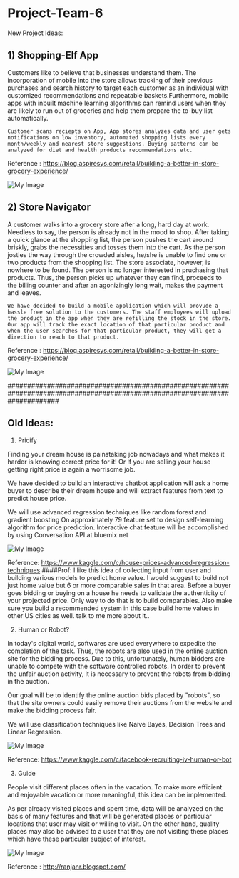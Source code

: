 # Project-Team-6

New Project Ideas: 

## 1) Shopping-Elf App

Customers like to believe that businesses understand them. The incorporation of mobile into the store allows tracking of their previous purchases and search history to target each customer as an individual with customized recommendations and repeatable baskets.Furthermore, mobile apps with inbuilt machine learning algorithms can remind users when they are likely to run out of groceries and help them prepare the to-buy list automatically.

 ```
Customer scans reciepts on App, App stores analyzes data and user gets notifications on low inventory, automated shopping lists every month/weekly and nearest store suggestions. Buying patterns can be analyzed for diet and health products recommendations etc.
 ```

Reference : https://blog.aspiresys.com/retail/building-a-better-in-store-grocery-experience/ 
 
![My Image](https://github.com/SJSU272LabS17/Project-Team-6/blob/master/Prestore.png)



## 2) Store Navigator

A customer walks into a grocery store after a long, hard day at work. Needless to say, the person is already not in the mood to shop. After taking a quick glance at the shopping list, the person pushes the cart around briskly, grabs the necessities and tosses them into the cart. As the person jostles the way through the crowded aisles, he/she is unable to find one or two products from the shopping list. The store associate, however, is nowhere to be found. The person is no longer interested in pruchasing that products. Thus, the person picks up whatever they can find, proceeds to the billing counter and after an agonizingly long wait, makes the payment and leaves.
```
We have decided to build a mobile application which will provude a hassle free solution to the customers. The staff employees will upload the product in the app when they are refilling the stock in the store. Our app will track the exact location of that particular product and when the user searches for that particular product, they will get a direction to reach to that product.
```
Reference : https://blog.aspiresys.com/retail/building-a-better-in-store-grocery-experience/ 

![My Image](https://github.com/SJSU272LabS17/Project-Team-6/blob/master/Instore.png)

#############################################################################################################################
## Old Ideas:

1) Pricify

Finding your dream house is painstaking job nowadays and what makes it harder is knowing correct price for it! 
Or 
If you are selling your house getting right price is again a worrisome job.

We have decided to build an interactive chatbot application will ask a home buyer to describe their dream house and will extract features from text to predict house price. 

We will use advanced regression techniques like random forest and gradient boosting 
On approximately 79 feature set to design self-learning algorithm for price prediction.
Interactive chat feature will be accomplished by using Conversation API at bluemix.net

![My Image](https://github.com/SJSU272LabS17/Project-Team-6/blob/master/precify.png)

Reference: https://www.kaggle.com/c/house-prices-advanced-regression-techniques
####Prof: I like this idea of collecting input from user and building various models to predict home value. I would suggest to build not just home value but 6 or more comparable sales in that area. Before a buyer goes bidding or buying on a house he needs to validate the authenticity of your projected price. Only way to do that is to build comparables.
Also make sure you build a recommended system in this case build home values in other US cities as well. talk to me more about it.. 

2) Human or Robot?

In today's digital world, softwares are used everywhere to expedite the completion of the task.  Thus, the robots are also used in the online auction site for the bidding process. Due to this, unfortunately, human bidders are unable to compete with the software controlled robots. 
In order to prevent the unfair auction activity, it is necessary to prevent the robots from bidding in the auction.

Our goal will be to identify the online auction bids placed by "robots", so that the site owners could easily remove their auctions from the website and make the bidding process fair.

We will use classification techniques like Naive Bayes, Decision Trees and Linear Regression.

![My Image](https://github.com/SJSU272LabS17/Project-Team-6/blob/master/robot.png)

Reference: https://www.kaggle.com/c/facebook-recruiting-iv-human-or-bot

3) Guide

People visit different places often in the vacation. To make more efficient and enjoyable vacation or more meaningful, this idea can be implemented.

As per already visited places and spent time, data will be analyzed on the basis of many features and that will be generated places or particular locations that user may visit or willing to visit. On the other hand, quality places may also be advised to a user that they are not visiting these places which have these particular subject of interest.


![My Image](https://github.com/SJSU272LabS17/Project-Team-6/blob/master/guide.png)

Reference : http://ranjanr.blogspot.com/ 

